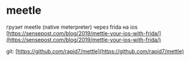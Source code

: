 # meetle

грузит meetle \(native meterpreter\) через frida на ios  
[https://sensepost.com/blog/2019/mettle-your-ios-with-frida/](https://sensepost.com/blog/2019/mettle-your-ios-with-frida/)

git: [https://github.com/rapid7/mettle](https://github.com/rapid7/mettle)

